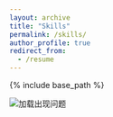 ```yaml
---
layout: archive
title: "Skills"
permalink: /skills/
author_profile: true
redirect_from:
  - /resume
---
```


{% include base_path %}

![加载出现问题]([images/Skills.PNG](https://github.com/7huang/7huang.github.io/blob/master/images/Skills.PNG))
